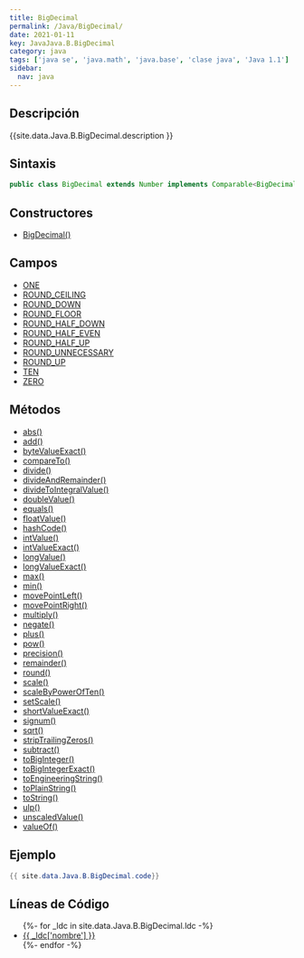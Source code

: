 ```yaml
---
title: BigDecimal
permalink: /Java/BigDecimal/
date: 2021-01-11
key: JavaJava.B.BigDecimal
category: java
tags: ['java se', 'java.math', 'java.base', 'clase java', 'Java 1.1']
sidebar: 
  nav: java
---
```


## Descripción
{{site.data.Java.B.BigDecimal.description }}

## Sintaxis
~~~java
public class BigDecimal extends Number implements Comparable<BigDecimal>
~~~

## Constructores
* [BigDecimal()](/Java/BigDecimal/BigDecimal/)

## Campos
* [ONE](/Java/BigDecimal/ONE)
* [ROUND_CEILING](/Java/BigDecimal/ROUND_CEILING)
* [ROUND_DOWN](/Java/BigDecimal/ROUND_DOWN)
* [ROUND_FLOOR](/Java/BigDecimal/ROUND_FLOOR)
* [ROUND_HALF_DOWN](/Java/BigDecimal/ROUND_HALF_DOWN)
* [ROUND_HALF_EVEN](/Java/BigDecimal/ROUND_HALF_EVEN)
* [ROUND_HALF_UP](/Java/BigDecimal/ROUND_HALF_UP)
* [ROUND_UNNECESSARY](/Java/BigDecimal/ROUND_UNNECESSARY)
* [ROUND_UP](/Java/BigDecimal/ROUND_UP)
* [TEN](/Java/BigDecimal/TEN)
* [ZERO](/Java/BigDecimal/ZERO)

## Métodos
* [abs()](/Java/BigDecimal/abs)
* [add()](/Java/BigDecimal/add)
* [byteValueExact()](/Java/BigDecimal/byteValueExact)
* [compareTo()](/Java/BigDecimal/compareTo)
* [divide()](/Java/BigDecimal/divide)
* [divideAndRemainder()](/Java/BigDecimal/divideAndRemainder)
* [divideToIntegralValue()](/Java/BigDecimal/divideToIntegralValue)
* [doubleValue()](/Java/BigDecimal/doubleValue)
* [equals()](/Java/BigDecimal/equals)
* [floatValue()](/Java/BigDecimal/floatValue)
* [hashCode()](/Java/BigDecimal/hashCode)
* [intValue()](/Java/BigDecimal/intValue)
* [intValueExact()](/Java/BigDecimal/intValueExact)
* [longValue()](/Java/BigDecimal/longValue)
* [longValueExact()](/Java/BigDecimal/longValueExact)
* [max()](/Java/BigDecimal/max)
* [min()](/Java/BigDecimal/min)
* [movePointLeft()](/Java/BigDecimal/movePointLeft)
* [movePointRight()](/Java/BigDecimal/movePointRight)
* [multiply()](/Java/BigDecimal/multiply)
* [negate()](/Java/BigDecimal/negate)
* [plus()](/Java/BigDecimal/plus)
* [pow()](/Java/BigDecimal/pow)
* [precision()](/Java/BigDecimal/precision)
* [remainder()](/Java/BigDecimal/remainder)
* [round()](/Java/BigDecimal/round)
* [scale()](/Java/BigDecimal/scale)
* [scaleByPowerOfTen()](/Java/BigDecimal/scaleByPowerOfTen)
* [setScale()](/Java/BigDecimal/setScale)
* [shortValueExact()](/Java/BigDecimal/shortValueExact)
* [signum()](/Java/BigDecimal/signum)
* [sqrt()](/Java/BigDecimal/sqrt)
* [stripTrailingZeros()](/Java/BigDecimal/stripTrailingZeros)
* [subtract()](/Java/BigDecimal/subtract)
* [toBigInteger()](/Java/BigDecimal/toBigInteger)
* [toBigIntegerExact()](/Java/BigDecimal/toBigIntegerExact)
* [toEngineeringString()](/Java/BigDecimal/toEngineeringString)
* [toPlainString()](/Java/BigDecimal/toPlainString)
* [toString()](/Java/BigDecimal/toString)
* [ulp()](/Java/BigDecimal/ulp)
* [unscaledValue()](/Java/BigDecimal/unscaledValue)
* [valueOf()](/Java/BigDecimal/valueOf)

## Ejemplo
~~~java
{{ site.data.Java.B.BigDecimal.code}}
~~~

## Líneas de Código
<ul>
{%- for _ldc in site.data.Java.B.BigDecimal.ldc -%}
   <li>
       <a href="{{_ldc['url'] }}">{{ _ldc['nombre'] }}</a>
   </li>
{%- endfor -%}
</ul>
